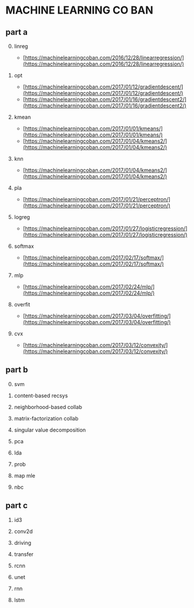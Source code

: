 # MACHINE LEARNING CO BAN

## part a
0. linreg
    * [https://machinelearningcoban.com/2016/12/28/linearregression/](https://machinelearningcoban.com/2016/12/28/linearregression/)
1. opt
    * [https://machinelearningcoban.com/2017/01/12/gradientdescent/](https://machinelearningcoban.com/2017/01/12/gradientdescent/)
    * [https://machinelearningcoban.com/2017/01/16/gradientdescent2/](https://machinelearningcoban.com/2017/01/16/gradientdescent2/)
2. kmean
    * [https://machinelearningcoban.com/2017/01/01/kmeans/](https://machinelearningcoban.com/2017/01/01/kmeans/)
    * [https://machinelearningcoban.com/2017/01/04/kmeans2/](https://machinelearningcoban.com/2017/01/04/kmeans2/)
3. knn
    * [https://machinelearningcoban.com/2017/01/04/kmeans2/](https://machinelearningcoban.com/2017/01/04/kmeans2/)
4. pla
    * [https://machinelearningcoban.com/2017/01/21/perceptron/](https://machinelearningcoban.com/2017/01/21/perceptron/)

5. logreg
    * [https://machinelearningcoban.com/2017/01/27/logisticregression/](https://machinelearningcoban.com/2017/01/27/logisticregression/)
6. softmax
    * [https://machinelearningcoban.com/2017/02/17/softmax/](https://machinelearningcoban.com/2017/02/17/softmax/)
7. mlp
    * [https://machinelearningcoban.com/2017/02/24/mlp/](https://machinelearningcoban.com/2017/02/24/mlp/)
8. overfit
    * [https://machinelearningcoban.com/2017/03/04/overfitting/](https://machinelearningcoban.com/2017/03/04/overfitting/)
9. cvx
    * [https://machinelearningcoban.com/2017/03/12/convexity/](https://machinelearningcoban.com/2017/03/12/convexity/)

## part b
0. svm
1. content-based recsys
2. neighborhood-based collab
3. matrix-factorization collab
4. singular value decomposition

5. pca
6. lda
7. prob
8. map mle
9. nbc

## part c
1. id3
2. conv2d
3. driving
4. transfer
5. rcnn

6. unet
7. rnn
8. lstm

